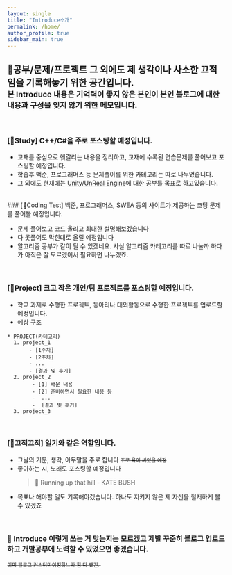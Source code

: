 ```yaml
---
layout: single
title: "Introduce소개"
permalink: /home/
author_profile: true
sidebar_main: true
---
```


## 🤲**공부/문제/프로젝트** 그 외에도 **제 생각**이나 **사소한 끄적임**을 기록해놓기 위한 공간입니다. <br> <small> 본 Introduce 내용은 기억력이 좋지 않은 본인이 본인 블로그에 대한 내용과 구성을 잊지 않기 위한 메모입니다.</small>
<br>

### [📖Study] <strong>C++/C#</strong>을 주로 포스팅할 예정입니다. 
+ 교재를 중심으로 헷갈리는 내용을 정리하고, 교재에 수록된 연습문제를 풀어보고 포스팅할 예정입니다.<br>
+ 학습후 백준, 프로그래머스 등 문제풀이를 위한 카테고리는 따로 나누었습니다.
+ 그 외에도 현재에는 <u>Unity/UnReal Engine</u>에 대한 공부를 목표로 하고있습니다.
<br>
### [🧪Coding Test] 백준, 프로그래머스, SWEA 등의 사이트가 제공하는 코딩 문제를 풀어볼 예정입니다.<br>
  
+ 문제 풀어보고 코드 올리고 최대한 설명해보겠습니다
+ 다 못풀어도 막힌대로 올릴 예정입니다
+ 알고리즘 공부가 같이 될 수 있겠네요. 사실 알고리즘 카테고리를 따로 나눌까 하다가 아직은 잘 모르겠어서 필요하면 나누겠죠.
<br>

### [🚀Project] 크고 작은 개인/팀 프로젝트를 포스팅할 예정입니다.<br>
  + 학교 과제로 수행한 프로젝트, 동아리나 대외활동으로 수행한 프로젝트를 업로드할 예정입니다.
  + 예상 구조
  >
    * PROJECT(카테고리)
      1. project_1
           - [1주차]
           - [2주차] 
           - ...
           - [결과 및 후기]
      2. project_2
            - [1] 배운 내용
            - [2] 준비하면서 필요한 내용 등
            -  ...
            -  [결과 및 후기]
      3. project_3 
   
   <br>
   
### [📓끄적끄적] 일기와 같은 역할입니다.
+ 그날의 기분, 생각, 아무말을 주로 합니다 <small>~~주로 욕이 써있을 예정~~</small>
+ 좋아하는 시, 노래도 포스팅할 예정입니다
  > 🎵 Running up that hill - KATE BUSH
+ 목표나 해야할 일도 기록해야겠습니다. 하나도 지키지 않은 제 자신을 철저하게 볼 수 있겠죠 
<br>

### 🌟 Introduce 이렇게 쓰는 거 맞는지는 모르겠고 제발 꾸준히 블로그 업로드하고 개발공부에 노력할 수 있었으면 좋겠습니다.<br> 
<small>~~이미 블로그 커스터마이징하느라 힘 다 뺐긴..~~ </small>

